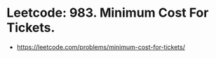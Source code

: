 # Leetcode: 983. Minimum Cost For Tickets.

- https://leetcode.com/problems/minimum-cost-for-tickets/